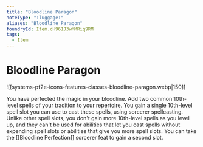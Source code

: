 ```yaml
---
title: "Bloodline Paragon"
noteType: ":luggage:"
aliases: "Bloodline Paragon"
foundryId: Item.cH961J3wMMRiq9RM
tags:
  - Item
---
```


# Bloodline Paragon
![[systems-pf2e-icons-features-classes-bloodline-paragon.webp|150]]

You have perfected the magic in your bloodline. Add two common 10th-level spells of your tradition to your repertoire. You gain a single 10th-level spell slot you can use to cast these spells, using sorcerer spellcasting. Unlike other spell slots, you don't gain more 10th-level spells as you level up, and they can't be used for abilities that let you cast spells without expending spell slots or abilities that give you more spell slots. You can take the [[Bloodline Perfection]] sorcerer feat to gain a second slot.
